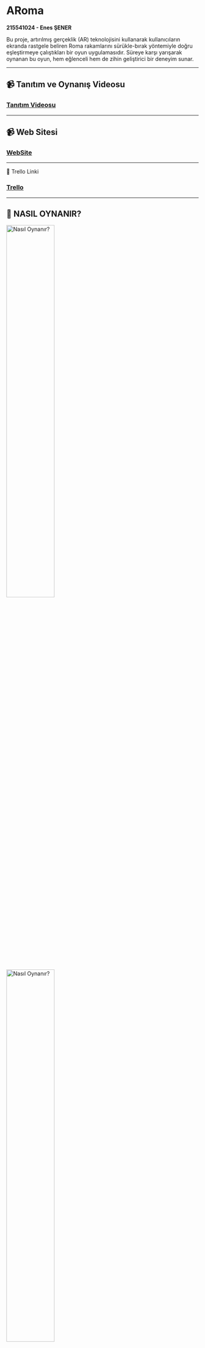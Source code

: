 # **ARoma**  
**215541024 - Enes ŞENER**  

Bu proje, artırılmış gerçeklik (AR) teknolojisini kullanarak kullanıcıların ekranda rastgele beliren Roma rakamlarını sürükle-bırak yöntemiyle doğru eşleştirmeye çalıştıkları bir oyun uygulamasıdır. Süreye karşı yarışarak oynanan bu oyun, hem eğlenceli hem de zihin geliştirici bir deneyim sunar.

---

## **📹 Tanıtım ve Oynanış Videosu**
### [Tanıtım Videosu](https://youtu.be/bLr3e2U7dVs)

---

## **📹 Web Sitesi**
### [WebSite](https://enessener634.wixsite.com/my-site-3)

---

🔗 Trello Linki
### [Trello](https://trello.com/b/IjM5PClt/raporlama)

---

## **📌 NASIL OYNANIR?**  

<img src="https://github.com/user-attachments/assets/0499b193-d5ba-4eb4-b39b-223f274dfa7a" alt="Nasıl Oynanır?" width="50%">
<img src="https://github.com/user-attachments/assets/0b2bed12-106b-4aa1-98cd-f3ae5464cfe3" alt="Nasıl Oynanır?" width="50%">  


1. Oyun başladığında ekrana rastgele Roma rakamları düşer.  
2. Hedef rakamı ekranın üst kısmında görürsünüz.  
3. Doğru rakamı sürükleyerek hedef bölgeye bırakın.  
4. Süre bitmeden mümkün olduğunca fazla doğru eşleştirme yaparak puan kazanın!  

---

## **🎥 OYNANIŞ VİDEOSU**  
[**Oynanış videosunu buradan izleyin**](https://github.com/user-attachments/assets/0bd583ab-25de-4bba-a5fa-0c91cd45f870)  

---

## **🛠️ ÖZELLİKLER**  

✅ **Rastgele Spawn Olan Roma Rakamları:**  
Tüm prefablar sahneye rastgele yerleştirilir ve her oyun farklı bir deneyim sunar.  

⏳ **Süreye Karşı Yarış:**  
Belirlenen süre içerisinde mümkün olduğunca fazla doğru eşleştirme yapmaya çalışın.  

🎯 **Sürükle ve Bırak Mekaniği:**  
Roma rakamlarını sürükleyerek doğru eşleştirme alanına bırakın ve puan kazanın.  

🏆 **Oyun Sonu Skor:**  
Süre sona erdiğinde elde ettiğiniz toplam skor ekrana yansıtılır.  

---

## **🚀 KURULUM & ÇALIŞTIRMA**  

Bu projeyi çalıştırmak için aşağıdaki adımları takip edin. Hiç Unity bilmeyen biri bile adımları izleyerek oyunu başlatabilir!  

### **1️⃣ Gerekli Araçları Yükleyin**  
Öncelikle aşağıdaki yazılımların yüklü olduğundan emin olun:  

- **[Unity Hub](https://unity.com/download)** (2020.3+ sürümü önerilir)  
- **[Android Build Support](https://docs.unity3d.com/Manual/android-sdksetup.html)** (Mobilde test etmek için)  
- **[Vuforia Engine](https://developer.vuforia.com/)** veya **AR Core SDK**  

---

### **2️⃣ Projeyi Klonlayın**  
Projeyi bilgisayarınıza indirmek için aşağıdaki komutu terminal veya komut satırında çalıştırın:  

```bash
git clone https://github.com/EnesSenerr/Augmented-reality-Project.git
Veya GitHub sayfasından google drive aracılığıyla Rar olarak indirebilirsiniz.
```

---

### **3️⃣ Unity ile Açın** 

    Unity Hub'ı açın.
    "Open" (Aç) seçeneğini tıklayın.
    İndirdiğiniz proje klasörünü seçin.
    Projeyi Unity içinde açın.

---

### **4️⃣ AR Desteklerini Etkinleştirin** 

Eğer mobil cihazda test etmek istiyorsanız:

    "Edit" → "Project Settings" → "XR Plug-in Management" sekmesine gidin.
    "Vuforia Engine" veya "ARCore" seçeneğini etkinleştirin.
    "Player Settings" → "XR Settings" altında AR'ı etkinleştirin.

---

### **5️⃣ Oyunu Çalıştırın!** 

    Unity’nin üst menüsünden "Play" (Oynat) butonuna basarak oyunu test edebilirsiniz.
    Mobilde test etmek için "Build & Run" seçeneğiyle cihazınıza APK olarak yükleyebilirsiniz.

---

### **📥 APK DOSYASI** 

Projeyi doğrudan indirip test etmek için APK dosyasını kullanabilirsiniz:
### [ARoma APK](https://drive.google.com/file/d/1feeL-7s7ZJqIBDl_233eYIypUjzuz_g_/view)

### **PROJE YÖNETİMİ**

Trello üzerinden proje yönetimini takip edebilirsiniz:


### **Teknoloji Hazırlık Seviyesi (THS)**
<img src="https://github.com/user-attachments/assets/6e89c432-c645-4798-b264-798fdb3e64ff" alt="Teknoloji Hazırlık Seviyesi (THS)" width="50%">  
